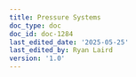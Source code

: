```yaml
---
title: Pressure Systems
doc_type: doc
doc_id: doc-1284
last_edited_date: '2025-05-25'
last_edited_by: Ryan Laird
version: '1.0'
---
```



